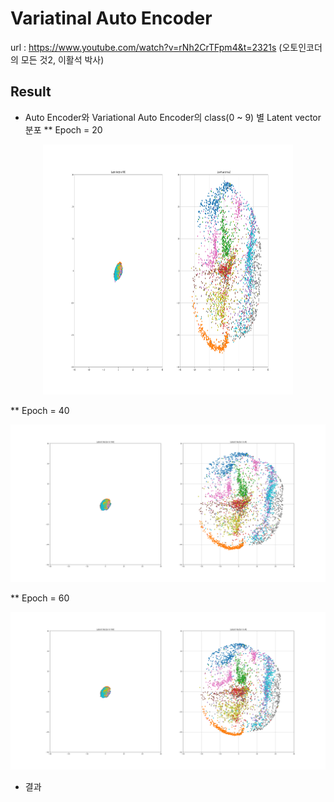 # Variatinal Auto Encoder

url : https://www.youtube.com/watch?v=rNh2CrTFpm4&t=2321s (오토인코더의 모든 것2, 이활석 박사)

## Result

* Auto Encoder와 Variational Auto Encoder의 class(0 ~ 9) 별 Latent vector 분포
  ** Epoch = 20
<p align="center">
  <img src="./result/figure_20epoch.png" width="400" height="400"/>
</p>
  ** Epoch = 40
<p align="center">
  <img src="./result/figure_40epoch.png">
</p>
  ** Epoch = 60
<p align="center">
  <img src="./result/figure_60epoch.png">
</p>


* 결과
